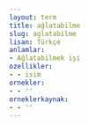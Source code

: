 ```yaml
---
layout: term
title: ağlatabilme
slug: aglatabilme
lisan: Türkçe
anlamlar:
- Ağlatabilmek işi
ozellikler:
- - isim
ornekler:
- - ''
orneklerkaynak:
- - ''
---
```

